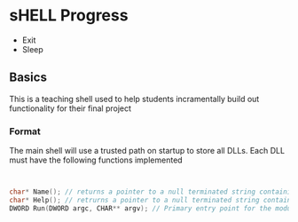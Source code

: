 # sHELL Progress
- Exit
- Sleep


## Basics
This is a teaching shell used to help students incramentally build out functionality for their final project 


### Format
The main shell will use a trusted path on startup to store all DLLs. Each DLL must have the following functions implemented

```c


char* Name(); // returns a pointer to a null terminated string containing the modules name  
char* Help(); // retrurns a pointer to a null terminated string containing a help message 
DWORD Run(DWORD argc, CHAR** argv); // Primary entry point for the module. this runs the command and outputs a DWORD


```
